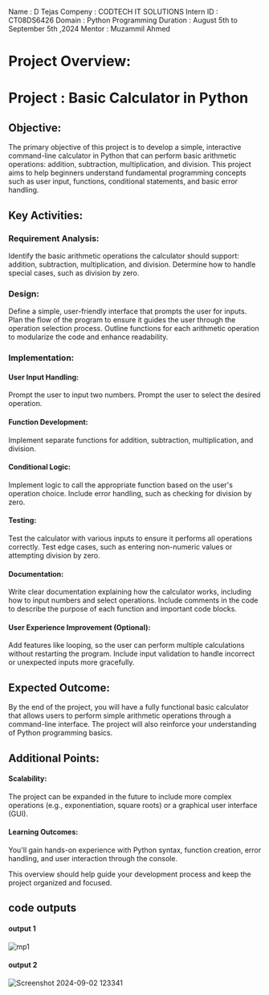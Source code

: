 Name : D Tejas
Compeny : CODTECH IT SOLUTIONS
Intern ID : CT08DS6426
Domain : Python Programming
Duration : August 5th to September 5th ,2024
Mentor : Muzammil Ahmed


# Project Overview:


# Project : Basic Calculator in Python


## Objective:
The primary objective of this project is to develop a simple, interactive command-line calculator in Python that can perform basic arithmetic operations: addition, subtraction, multiplication, and division. This project aims to help beginners understand fundamental programming concepts such as user input, functions, conditional statements, and basic error handling.

## Key Activities:
### Requirement Analysis:

Identify the basic arithmetic operations the calculator should support: addition, subtraction, multiplication, and division.
Determine how to handle special cases, such as division by zero.

### Design:

Define a simple, user-friendly interface that prompts the user for inputs.
Plan the flow of the program to ensure it guides the user through the operation selection process.
Outline functions for each arithmetic operation to modularize the code and enhance readability.

### Implementation:

#### User Input Handling:
Prompt the user to input two numbers.
Prompt the user to select the desired operation.
#### Function Development:
Implement separate functions for addition, subtraction, multiplication, and division.
#### Conditional Logic:
Implement logic to call the appropriate function based on the user's operation choice.
Include error handling, such as checking for division by zero.
#### Testing:
Test the calculator with various inputs to ensure it performs all operations correctly.
Test edge cases, such as entering non-numeric values or attempting division by zero.
#### Documentation:

Write clear documentation explaining how the calculator works, including how to input numbers and select operations.
Include comments in the code to describe the purpose of each function and important code blocks.
#### User Experience Improvement (Optional):

Add features like looping, so the user can perform multiple calculations without restarting the program.
Include input validation to handle incorrect or unexpected inputs more gracefully.
## Expected Outcome:
By the end of the project, you will have a fully functional basic calculator that allows users to perform simple arithmetic operations through a command-line interface. The project will also reinforce your understanding of Python programming basics.

## Additional Points:
#### Scalability:
The project can be expanded in the future to include more complex operations (e.g., exponentiation, square roots) or a graphical user interface (GUI).
#### Learning Outcomes: 
You'll gain hands-on experience with Python syntax, function creation, error handling, and user interaction through the console.

This overview should help guide your development process and keep the project organized and focused.

## code outputs
#### output 1
![mp1](https://github.com/user-attachments/assets/396d0062-b6f0-452a-81d2-ff494b832a4e)

#### output 2
![Screenshot 2024-09-02 123341](https://github.com/user-attachments/assets/0b5e4275-1cdf-46eb-b374-c194487c8726)



